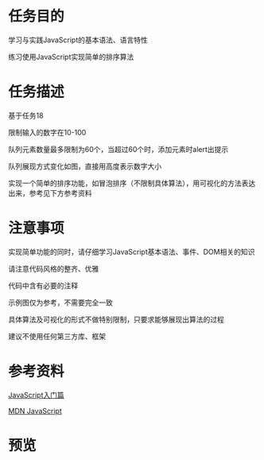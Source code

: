 # 任务目的

学习与实践JavaScript的基本语法、语言特性

练习使用JavaScript实现简单的排序算法

# 任务描述

基于任务18

限制输入的数字在10-100

队列元素数量最多限制为60个，当超过60个时，添加元素时alert出提示

队列展现方式变化如图，直接用高度表示数字大小

实现一个简单的排序功能，如冒泡排序（不限制具体算法），用可视化的方法表达出来，参考见下方参考资料

# 注意事项

实现简单功能的同时，请仔细学习JavaScript基本语法、事件、DOM相关的知识

请注意代码风格的整齐、优雅

代码中含有必要的注释

示例图仅为参考，不需要完全一致

具体算法及可视化的形式不做特别限制，只要求能够展现出算法的过程

建议不使用任何第三方库、框架

# 参考资料

[JavaScript入门篇](http://www.imooc.com/learn/36)

[MDN JavaScript](https://developer.mozilla.org/zh-CN/docs/Web/JavaScript)

# 预览